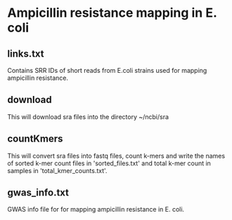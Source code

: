 # Ampicillin resistance mapping in E. coli

## links.txt

Contains SRR IDs of short reads from E.coli strains used for mapping ampicillin resistance.

## download

This will download sra files into the directory ~/ncbi/sra

## countKmers

This will convert sra files into fastq files, count k-mers and 
write the names of sorted k-mer count files in 'sorted_files.txt' 
and total k-mer count in samples in 'total_kmer_counts.txt'.

## gwas_info.txt

GWAS info file for for mapping ampicillin resistance in E. coli.

